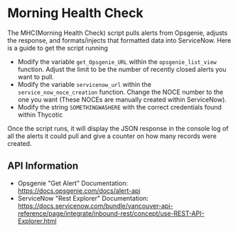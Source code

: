 # Morning Health Check

The MHC(Morning Health Check) script pulls alerts from Opsgenie, adjusts the response, and formats/injects that formatted data into ServiceNow. Here is a guide to get the script running

* Modify the variable `get_Opsgenie_URL` within the `opsgenie_list_view` function. Adjust the limit to be the number of recently closed alerts you want to pull.
* Modify the variable `servicenow_url` within the `service_now_noce_creation` function. Change the NOCE number to the one you want (These NOCEs are manually created within ServiceNow).
* Modify the string `SOMETHINGWASHERE` with the correct credentials found within Thycotic

Once the script runs, it will display the JSON response in the console log of all the alerts it could pull and give a counter on how many records were created.


## API Information

* Opsgenie "Get Alert" Documentation: https://docs.opsgenie.com/docs/alert-api
* ServiceNow "Rest Explorer" Documentation: https://docs.servicenow.com/bundle/vancouver-api-reference/page/integrate/inbound-rest/concept/use-REST-API-Explorer.html
